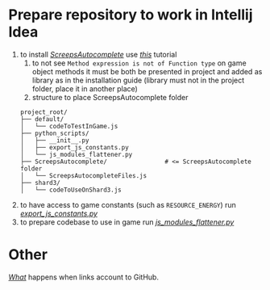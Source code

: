# Prepare repository to work in Intellij Idea
1) to install [*ScreepsAutocomplete*](https://github.com/Garethp/ScreepsAutocomplete)
   use [*this*](https://github.com/Garethp/ScreepsAutocomplete#how-to-install) tutorial
    1) to not see `Method expression is not of Function type` on game object methods it must be both
       be presented in project and added as library as in the installation guide
       (library must not in the project folder, place it in another place)
    3) structure to place ScreepsAutocomplete folder
    ```
    project_root/
    ├── default/
    │   └── codeToTestInGame.js
    ├── python_scripts/
    │   ├── __init__.py
    │   ├── export_js_constants.py
    │   └── js_modules_flattener.py
    ├── ScreepsAutocomplete/                # <= ScreepsAutocomplete folder
    │   └── ScreepsAutocompleteFiles.js
    ├── shard3/
    │   └── codeToUseOnShard3.js
    ```
2) to have access to game constants (such as `RESOURCE_ENERGY`)
   run [*export_js_constants.py*](python_scripts/export_js_constants.py)
3) to prepare codebase to use in game
   run [*js_modules_flattener.py*](python_scripts/js_modules_flattener.py)

# Other
[*What*](https://screeps.com/forum/topic/806/what-happens-when-i-link-my-account-to-github/5)
happens when links account to GitHub.

